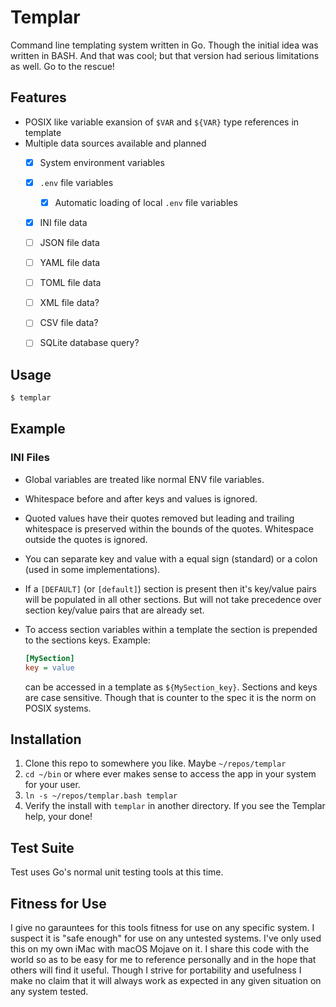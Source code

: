 Templar
=======

Command line templating system written in Go. Though the initial idea was written in BASH. And that was cool; but that version had serious limitations as well. Go to the rescue!

Features
--------

* POSIX like variable exansion of `$VAR` and `${VAR}` type references in template
* Multiple data sources available and planned
	* [x] System environment variables
	* [x] `.env` file variables
		* [x] Automatic loading of local `.env` file variables
	* [x] INI file data
	* [ ] JSON file data
	* [ ] YAML file data
	* [ ] TOML file data
	* [ ] XML file data?
	* [ ] CSV file data?
	* [ ] SQLite database query?


Usage
-----

```bash
$ templar
```


Example
-------


### INI Files

* Global variables are treated like normal ENV file variables.
* Whitespace before and after keys and values is ignored.
* Quoted values have their quotes removed but leading and trailing whitespace is preserved within the bounds of the quotes. Whitespace outside the quotes is ignored.
* You can separate key and value with a equal sign (standard) or a colon (used in some implementations).
* If a `[DEFAULT]` (or `[default]`) section is present then it's key/value pairs will be populated in all other sections. But will not take precedence over section key/value pairs that are already set.
* To access section variables within a template the section is prepended to the sections keys.
	Example:

	```ini
	[MySection]
	key = value
	```

	can be accessed in a template as `${MySection_key}`. Sections and keys are case sensitive. Though that is counter to the spec it is the norm on POSIX systems.


Installation
------------

1. Clone this repo to somewhere you like. Maybe `~/repos/templar`
2. `cd ~/bin` or where ever makes sense to access the app in your system for your user.
3. `ln -s ~/repos/templar.bash templar`
4. Verify the install with `templar` in another directory. If you see the Templar help, your done!


Test Suite
----------

Test uses Go's normal unit testing tools at this time.


Fitness for Use
---------------

I give no garauntees for this tools fitness for use on any specific system. I suspect it is "safe enough" for use on any untested systems. I've only used this on my own iMac with macOS Mojave on it. I share this code with the world so as to be easy for me to reference personally and in the hope that others will find it useful. Though I strive for portability and usefulness I make no claim that it will always work as expected in any given situation on any system tested.


